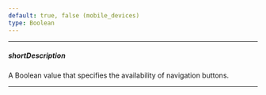 ```yaml
---
default: true, false (mobile_devices)
type: Boolean
---
```

---
##### shortDescription
A Boolean value that specifies the availability of navigation buttons.

---

